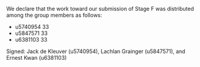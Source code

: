 We declare that the work toward our submission of Stage F was distributed among the group members as follows:

* u5740954 33
* u5847571 33
* u6381103 33

Signed: Jack de Kleuver (u5740954), Lachlan Grainger (u5847571), and Ernest Kwan (u6381103)
